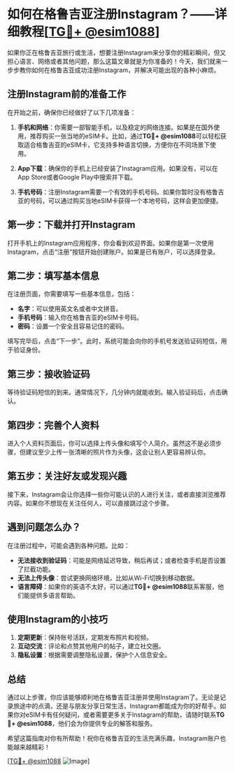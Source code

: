 # 如何在格鲁吉亚注册Instagram？——详细教程[[TG💪+ @esim1088](https://t.me/s/esim1088)]

如果你正在格鲁吉亚旅行或生活，想要注册Instagram来分享你的精彩瞬间，但又担心语言、网络或者其他问题，那么这篇文章就是为你准备的！今天，我们就来一步步教你如何在格鲁吉亚成功注册Instagram，并解决可能出现的各种小麻烦。

## 注册Instagram前的准备工作

在开始之前，确保你已经做好了以下几项准备：

1. **手机和网络**：你需要一部智能手机，以及稳定的网络连接。如果是在国外使用，推荐购买一张当地的eSIM卡。比如，通过**TG💪+ @esim1088**可以轻松获取适合格鲁吉亚的eSIM卡，它支持多种语言切换，方便你在不同场景下使用。

2. **App下载**：确保你的手机上已经安装了Instagram应用。如果没有，可以在App Store或者Google Play中搜索并下载。

3. **手机号码**：注册Instagram需要一个有效的手机号码。如果你暂时没有格鲁吉亚的号码，可以通过购买当地eSIM卡获得一个本地号码，这样会更加便捷。

## 第一步：下载并打开Instagram

打开手机上的Instagram应用程序，你会看到欢迎界面。如果你是第一次使用Instagram，点击“注册”按钮开始创建账户。如果是已有账户，可以选择登录。

## 第二步：填写基本信息

在注册页面，你需要填写一些基本信息，包括：
- **名字**：可以使用英文名或者中文拼音。
- **手机号码**：输入你在格鲁吉亚的eSIM卡号码。
- **密码**：设置一个安全且容易记住的密码。

填写完毕后，点击“下一步”。此时，系统可能会向你的手机号发送验证码短信，用于验证身份。

## 第三步：接收验证码

等待验证码短信的到来。通常情况下，几分钟内就能收到。输入验证码后，点击确认。

## 第四步：完善个人资料

进入个人资料页面后，你可以选择上传头像和填写个人简介。虽然这不是必须步骤，但建议至少上传一张清晰的照片作为头像，这会让别人更容易辨认你。

## 第五步：关注好友或发现兴趣

接下来，Instagram会让你选择一些你可能认识的人进行关注，或者直接浏览推荐内容。如果你不想现在关注任何人，可以直接跳过这个步骤。

## 遇到问题怎么办？

在注册过程中，可能会遇到各种问题。比如：
- **无法接收到验证码**：可能是网络延迟导致，稍后再试；或者检查手机是否设置了拦截功能。
- **无法上传头像**：尝试更换网络环境，比如从Wi-Fi切换到移动数据。
- **语言障碍**：如果你的英语不太好，可以通过**TG💪+ @esim1088**联系客服，他们能提供多语言帮助。

## 使用Instagram的小技巧

1. **定期更新**：保持账号活跃，定期发布照片和视频。
2. **互动交流**：评论和点赞其他用户的帖子，建立社交圈。
3. **隐私设置**：根据需要调整隐私设置，保护个人信息安全。

## 总结

通过以上步骤，你应该能够顺利地在格鲁吉亚注册并使用Instagram了。无论是记录旅途中的点滴，还是与朋友分享日常生活，Instagram都能成为你的好帮手。如果你对eSIM卡有任何疑问，或者需要更多关于Instagram的帮助，请随时联系**TG💪+ @esim1088**，他们会为你提供专业的解答和服务。

希望这篇指南对你有所帮助！祝你在格鲁吉亚的生活充满乐趣，Instagram账户也能越来越精彩！

[[TG💪+ @esim1088](https://t.me/s/esim1088) ![Image](https://i.postimg.cc/4NQfJmqS/Snipaste-2025-05-13-00-14-12.png)]